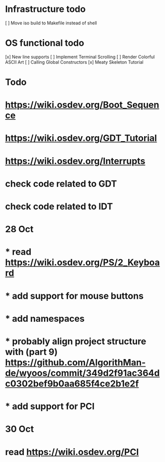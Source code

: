 # Infrastructure todo
[ ] Move iso build to Makefile instead of shell


# OS functional todo
[x] New line supports
[ ] Implement Terminal Scrolling
[ ] Render Colorful ASCII Art
[ ] Calling Global Constructors
[x] Meaty Skeleton Tutorial

# Todo 
# https://wiki.osdev.org/Boot_Sequence
# https://wiki.osdev.org/GDT_Tutorial
# https://wiki.osdev.org/Interrupts
# check code related to GDT
# check code related to IDT

# 28 Oct
# * read https://wiki.osdev.org/PS/2_Keyboard
# * add support for mouse buttons
# * add namespaces 
# * probably align project structure with (part 9) https://github.com/AlgorithMan-de/wyoos/commit/349d2f91ac364dc0302bef9b0aa685f4ce2b1e2f
# * add support for PCI 

# 30 Oct
# read https://wiki.osdev.org/PCI 
